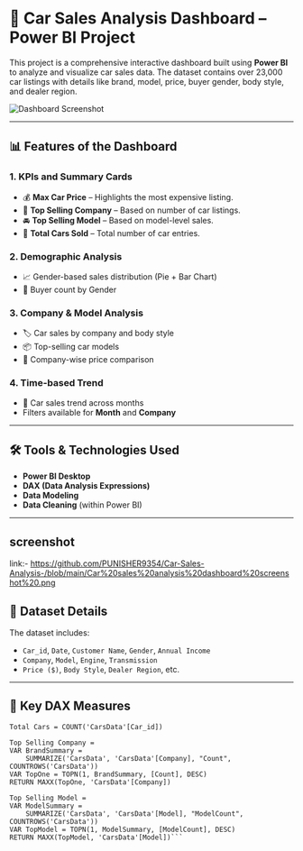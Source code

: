 # 🚗 Car Sales Analysis Dashboard – Power BI Project

This project is a comprehensive interactive dashboard built using **Power BI** to analyze and visualize car sales data. The dataset contains over 23,000 car listings with details like brand, model, price, buyer gender, body style, and dealer region.

![Dashboard Screenshot](e3119afe-e14f-4985-83d2-2c0d8905b726.png)

---

## 📊 Features of the Dashboard

### 1. **KPIs and Summary Cards**
- 💰 **Max Car Price** – Highlights the most expensive listing.
- 🏢 **Top Selling Company** – Based on number of car listings.
- 🚘 **Top Selling Model** – Based on model-level sales.
- 🔢 **Total Cars Sold** – Total number of car entries.

### 2. **Demographic Analysis**
- 📈 Gender-based sales distribution (Pie + Bar Chart)
- 🧍 Buyer count by Gender

### 3. **Company & Model Analysis**
- 🏷️ Car sales by company and body style
- 📦 Top-selling car models
- 💸 Company-wise price comparison

### 4. **Time-based Trend**
- 📅 Car sales trend across months
- Filters available for **Month** and **Company**

---

## 🛠️ Tools & Technologies Used
- **Power BI Desktop**
- **DAX (Data Analysis Expressions)**
- **Data Modeling**
- **Data Cleaning** (within Power BI)

---
## screenshot
 link:- https://github.com/PUNISHER9354/Car-Sales-Analysis-/blob/main/Car%20sales%20analysis%20dashboard%20screenshot%20.png
## 📁 Dataset Details
The dataset includes:
- `Car_id`, `Date`, `Customer Name`, `Gender`, `Annual Income`
- `Company`, `Model`, `Engine`, `Transmission`
- `Price ($)`, `Body Style`, `Dealer Region`, etc.

---

## 📌 Key DAX Measures
``` DAX
Total Cars = COUNT('CarsData'[Car_id])

Top Selling Company = 
VAR BrandSummary =
    SUMMARIZE('CarsData', 'CarsData'[Company], "Count", COUNTROWS('CarsData'))
VAR TopOne = TOPN(1, BrandSummary, [Count], DESC)
RETURN MAXX(TopOne, 'CarsData'[Company])

Top Selling Model = 
VAR ModelSummary =
    SUMMARIZE('CarsData', 'CarsData'[Model], "ModelCount", COUNTROWS('CarsData'))
VAR TopModel = TOPN(1, ModelSummary, [ModelCount], DESC)
RETURN MAXX(TopModel, 'CarsData'[Model])```



